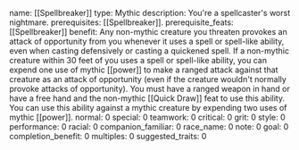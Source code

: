 name: [[Spellbreaker]]
type: Mythic
description: You're a spellcaster's worst nightmare.
prerequisites: [[Spellbreaker]].
prerequisite_feats: [[Spellbreaker]]
benefit: Any non-mythic creature you threaten provokes an attack of opportunity from you whenever it uses a spell or spell-like ability, even when casting defensively or casting a quickened spell. If a non-mythic creature within 30 feet of you uses a spell or spell-like ability, you can expend one use of mythic [[power]] to make a ranged attack against that creature as an attack of opportunity (even if the creature wouldn't normally provoke attacks of opportunity). You must have a ranged weapon in hand or have a free hand and the non-mythic [[Quick Draw]] feat to use this ability. You can use this ability against a mythic creature by expending two uses of mythic [[power]].
normal: 0
special: 0
teamwork: 0
critical: 0
grit: 0
style: 0
performance: 0
racial: 0
companion_familiar: 0
race_name: 0
note: 0
goal: 0
completion_benefit: 0
multiples: 0
suggested_traits: 0
